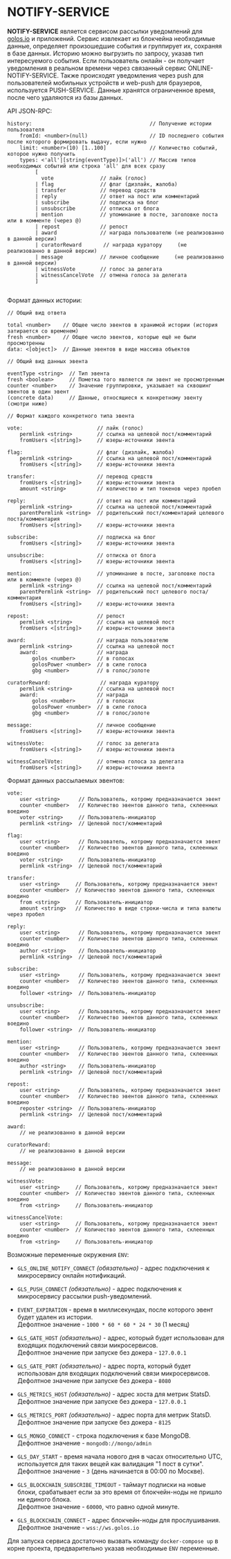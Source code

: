 # NOTIFY-SERVICE

**NOTIFY-SERVICE** является сервисом рассылки уведомлений для [golos.io](https://golos.io) и приложений.
Сервис извлекает из блокчейна необходимые данные, определяет произошедшие события и группирует их,
сохраняя в базе данных.
Историю можно выгрузить по запросу, указав тип интересуемого события.
Если пользователь онлайн - он получает уведомления в реальном времени через связанный сервис ONLINE-NOTIFY-SERVICE.
Также происходят уведомления через push для пользователей мобильных устройств и web-push для браузеров, используется PUSH-SERVICE.
Данные хранятся ограниченное время, после чего удаляются из базы данных.

API JSON-RPC:

 ```
 history:                                      // Получение истории пользователя
     fromId: <number>(null)                    // ID последнего события после которого формировать выдачу, если нужно
     limit: <number>(10) [1..100]              // Количество событий, которое нужно получить
     types: <'all'|[string(eventType)]>('all') // Массив типов необходимых событий или строка 'all' для всех сразу
          [
            vote               // лайк (голос)
          | flag               // флаг (дизлайк, жалоба)
          | transfer           // перевод средств
          | reply              // ответ на пост или комментарий
          | subscribe          // подписка на блог
          | unsubscribe        // отписка от блога
          | mention            // упоминание в посте, заголовке поста или в комменте (через @)
          | repost             // репост
          | award              // награда пользователю (не реализованно в данной версии)
          | curatorReward       // награда куратору     (не реализованно в данной версии)
          | message            // личное сообщение     (не реализованно в данной версии)
          | witnessVote        // голос за делегата
          | witnessCancelVote  // отмена голоса за делегата
          ]       
           
 ```

Формат данных истории:

 ```
 // Общий вид ответа

 total <number>    // Общее число эвентов в хранимой истории (история затирается со временем)
 fresh <number>    // Общее число эвентов, которые ещё не были просмотренны
 data: <[object]>  // Данные эвентов в виде массива объектов

 // Общий вид данных эвента

 eventType <string>  // Тип эвента
 fresh <boolean>     // Пометка того является ли эвент не просмотренным
 counter <number>    // Значение группировки, указывает на сквошинг эвентов в один эвент
 (concrete data)     // Данные, относящиеся к конкретному эвенту (смотри ниже)

 // Формат каждого конкретного типа эвента

 vote:                        // лайк (голос)
     permlink <string>        // ссылка на целевой пост/комментарий
     fromUsers <[string]>     // юзеры-источники эвента

 flag:                        // флаг (дизлайк, жалоба)
     permlink <string>        // ссылка на целевой пост/комментарий
     fromUsers <[string]>     // юзеры-источники эвента

 transfer:                    // перевод средств
     fromUsers <[string]>     // юзеры-источники эвента
     amount <string>          // количество и тип токенов через пробел

 reply:                       // ответ на пост или комментарий
     permlink <string>        // ссылка на целевой пост/комментарий
     parentPermlink <string>  // родительский пост/комментарий целевого поста/комментария
     fromUsers <[string]>     // юзеры-источники эвента

 subscribe:                   // подписка на блог
     fromUsers <[string]>     // юзеры-источники эвента

 unsubscribe:                 // отписка от блога
     fromUsers <[string]>     // юзеры-источники эвента

 mention:                     // упоминание в посте, заголовке поста или в комменте (через @)
     permlink <string>        // ссылка на целевой пост/комментарий
     parentPermlink <string>  // родительский пост целевого поста/комментария
     fromUsers <[string]>     // юзеры-источники эвента

 repost:                      // репост
     permlink <string>        // ссылка на целевой пост
     fromUsers <[string]>     // юзеры-источники эвента

 award:                       // награда пользователю
     permlink <string>        // ссылка на целевой пост
     award:                   // награда
         golos <number>       // в голосах
         golosPower <number>  // в силе голоса
         gbg <number>         // в голос/золоте

 curatorReward:                // награда куратору
     permlink <string>        // ссылка на целевой пост
     award:                   // награда
         golos <number>       // в голосах
         golosPower <number>  // в силе голоса
         gbg <number>         // в голос/золоте

 message:                     // личное сообщение
     fromUsers <[string]>     // юзеры-источники эвента
                    
 witnessVote:                 // голос за делегата
     fromUsers <[string]>     // юзеры-источники эвента

 witnessCancelVote:           // отмена голоса за делегата
     fromUsers <[string]>     // юзеры-источники эвента
 ```

Формат данных рассылаемых эвентов:

 ```
 vote:
     user <string>      // Пользователь, котрому предназначается эвент
     counter <number>   // Количество эвентов данного типа, склеенных воедино
     voter <string>     // Пользователь-инициатор
     permlink <string>  // Целевой пост/комментарий

 flag:
     user <string>      // Пользователь, котрому предназначается эвент
     counter <number>   // Количество эвентов данного типа, склеенных воедино
     voter <string>     // Пользователь-инициатор
     permlink <string>  // Целевой пост/комментарий

 transfer:
     user <string>     // Пользователь, котрому предназначается эвент
     counter <number>  // Количество эвентов данного типа, склеенных воедино
     from <string>     // Пользователь-инициатор
     amount <string>   // Количество в виде строки-числа и типа валюты через пробел

 reply:
     user <string>      // Пользователь, котрому предназначается эвент
     counter <number>   // Количество эвентов данного типа, склеенных воедино
     author <string>    // Пользователь-инициатор
     permlink <string>  // Целевой пост/комментарий

 subscribe:
     user <string>      // Пользователь, котрому предназначается эвент
     counter <number>   // Количество эвентов данного типа, склеенных воедино
     follower <string>  // Пользователь-инициатор

 unsubscribe:
     user <string>      // Пользователь, котрому предназначается эвент
     counter <number>   // Количество эвентов данного типа, склеенных воедино
     follower <string>  // Пользователь-инициатор

 mention:
     user <string>      // Пользователь, котрому предназначается эвент
     counter <number>   // Количество эвентов данного типа, склеенных воедино
     author <string>    // Пользователь-инициатор
     permlink <string>  // Целевой пост/комментарий

 repost:
     user <string>      // Пользователь, котрому предназначается эвент
     counter <number>   // Количество эвентов данного типа, склеенных воедино
     reposter <string>  // Пользователь-инициатор
     permlink <string>  // Целевой пост/комментарий

 award:
     // не реализованно в данной версии

 curatorReward:
     // не реализованно в данной версии

 message:
     // не реализованно в данной версии

 witnessVote:
     user <string>     // Пользователь, котрому предназначается эвент
     counter <number>  // Количество эвентов данного типа, склеенных воедино
     from <string>     // Пользователь-инициатор

 witnessCancelVote:
     user <string>     // Пользователь, котрому предназначается эвент
     counter <number>  // Количество эвентов данного типа, склеенных воедино
     from <string>     // Пользователь-инициатор
 ```

Возможные переменные окружения `ENV`:
  
  - `GLS_ONLINE_NOTIFY_CONNECT` *(обязательно)* - адрес подключения к микросервису онлайн нотификаций.

  - `GLS_PUSH_CONNECT` *(обязательно)* - адрес подключения к микросервису рассылки push-уведомлений.
    
  - `EVENT_EXPIRATION` - время в миллисекундах, после которого эвент будет удален из истории.  
   Дефолтное значение - `1000 * 60 * 60 * 24 * 30` (1 месяц) 
  
  - `GLS_GATE_HOST` *(обязательно)* - адрес, который будет использован для входящих подключений связи микросервисов.  
   Дефолтное значение при запуске без докера - `127.0.0.1`
  
  - `GLS_GATE_PORT` *(обязательно)* - адрес порта, который будет использован для входящих подключений связи микросервисов.  
   Дефолтное значение при запуске без докера - `8080`
  
  - `GLS_METRICS_HOST` *(обязательно)* - адрес хоста для метрик StatsD.  
   Дефолтное значение при запуске без докера - `127.0.0.1`
        
  - `GLS_METRICS_PORT` *(обязательно)* - адрес порта для метрик StatsD.  
   Дефолтное значение при запуске без докера - `8125`
  
  - `GLS_MONGO_CONNECT` - строка подключения к базе MongoDB.  
   Дефолтное значение - `mongodb://mongo/admin`
  
  - `GLS_DAY_START` - время начала нового дня в часах относительно UTC, используется для таких вещей как валидация "1 пост в сутки".    
   Дефолтное значение - `3` (день начинается в 00:00 по Москве). 
  
  - `GLS_BLOCKCHAIN_SUBSCRIBE_TIMEOUT` - таймаут подписки на новые блоки, срабатывает если за это время от блокчейн-ноды не пришло ни единого блока.  
   Дефолтное значение - `60000`, что равно одной минуте.
       
  - `GLS_BLOCKCHAIN_CONNECT` - адрес блокчейн-ноды для прослушивания.  
   Дефолтное значение - `wss://ws.golos.io`
 
Для запуска сервиса достаточно вызвать команду `docker-compose up` в корне проекта, предварительно указав
необходимые `ENV` переменные. 
